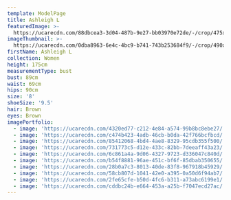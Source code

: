 ```yaml
---
template: ModelPage
title: Ashleigh L
featuredImage: >-
  https://ucarecdn.com/88dbcea3-3d04-487b-9e27-bb03970e72de/-/crop/475x264/0,0/-/preview/
imageThumbnail: >-
  https://ucarecdn.com/0dba8963-6e4c-4bc9-b741-743b253684f9/-/crop/490x481/0,0/-/preview/
firstName: Ashleigh L
collection: Women
height: 175cm
measurementType: bust
bust: 89cm
waist: 69cm
hips: 90cm
size: '8'
shoeSize: '9.5'
hair: Brown
eyes: Brown
imagePortfolio:
  - image: 'https://ucarecdn.com/4320ed77-c212-4e84-a574-99b8bc8ebe27/'
  - image: 'https://ucarecdn.com/c474b423-4adb-46cb-b0da-42f766bcfbcd/'
  - image: 'https://ucarecdn.com/85412068-4bd4-4ae8-8329-95cdb355f500/'
  - image: 'https://ucarecdn.com/731773c5-d12e-433c-82bb-7deeaff43a23/'
  - image: 'https://ucarecdn.com/6c861a4a-9d06-4327-9723-d336047c840d/'
  - image: 'https://ucarecdn.com/b54f8881-96ae-451c-bf6f-85dbab350655/'
  - image: 'https://ucarecdn.com/28b0a7c3-8013-40de-83f8-967918b45929/'
  - image: 'https://ucarecdn.com/58cb807d-1041-42e0-a395-0a50d6f94ab7/'
  - image: 'https://ucarecdn.com/2fe65cfe-b50d-4fc6-b311-a73abc6199e1/'
  - image: 'https://ucarecdn.com/cddbc24b-e664-453a-a25b-f7047ecd27ac/'
---
```


